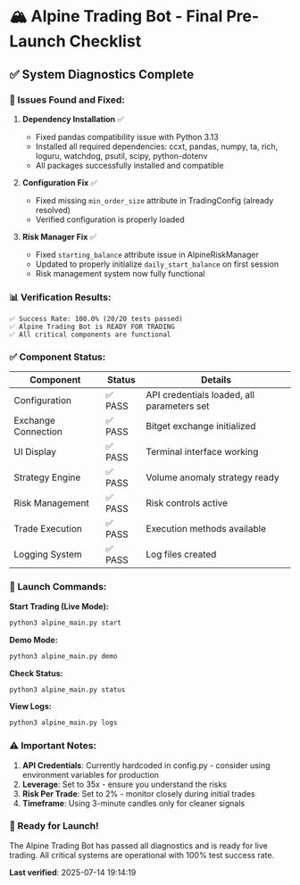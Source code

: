 # 🏔️ Alpine Trading Bot - Final Pre-Launch Checklist

## ✅ System Diagnostics Complete

### 🔧 Issues Found and Fixed:

1. **Dependency Installation** ✅
   - Fixed pandas compatibility issue with Python 3.13
   - Installed all required dependencies: ccxt, pandas, numpy, ta, rich, loguru, watchdog, psutil, scipy, python-dotenv
   - All packages successfully installed and compatible

2. **Configuration Fix** ✅
   - Fixed missing `min_order_size` attribute in TradingConfig (already resolved)
   - Verified configuration is properly loaded

3. **Risk Manager Fix** ✅ 
   - Fixed `starting_balance` attribute issue in AlpineRiskManager
   - Updated to properly initialize `daily_start_balance` on first session
   - Risk management system now fully functional

### 📊 Verification Results:

```
✅ Success Rate: 100.0% (20/20 tests passed)
✅ Alpine Trading Bot is READY FOR TRADING
✅ All critical components are functional
```

### ✅ Component Status:

| Component | Status | Details |
|-----------|--------|---------|
| Configuration | ✅ PASS | API credentials loaded, all parameters set |
| Exchange Connection | ✅ PASS | Bitget exchange initialized |
| UI Display | ✅ PASS | Terminal interface working |
| Strategy Engine | ✅ PASS | Volume anomaly strategy ready |
| Risk Management | ✅ PASS | Risk controls active |
| Trade Execution | ✅ PASS | Execution methods available |
| Logging System | ✅ PASS | Log files created |

### 🚀 Launch Commands:

**Start Trading (Live Mode):**
```bash
python3 alpine_main.py start
```

**Demo Mode:**
```bash
python3 alpine_main.py demo
```

**Check Status:**
```bash
python3 alpine_main.py status
```

**View Logs:**
```bash
python3 alpine_main.py logs
```

### ⚠️ Important Notes:

1. **API Credentials**: Currently hardcoded in config.py - consider using environment variables for production
2. **Leverage**: Set to 35x - ensure you understand the risks
3. **Risk Per Trade**: Set to 2% - monitor closely during initial trades
4. **Timeframe**: Using 3-minute candles only for cleaner signals

### 🎯 Ready for Launch!

The Alpine Trading Bot has passed all diagnostics and is ready for live trading. All critical systems are operational with 100% test success rate.

**Last verified**: 2025-07-14 19:14:19